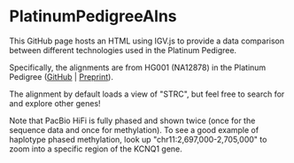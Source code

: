 # PlatinumPedigreeAlns

This GitHub page hosts an HTML using IGV.js to provide a data comparison between different technologies used in the Platinum Pedigree. 

Specifically, the alignments are from HG001 (NA12878) in the Platinum Pedigree 
(<a href="https://github.com/Platinum-Pedigree-Consortium/Platinum-Pedigree-Datasets" target="_blank">GitHub</a> | 
<a href="https://www.biorxiv.org/content/10.1101/2024.10.02.616333v1" target="_blank">Preprint</a>). 

The alignment by default loads a view of "STRC", but feel free to search for and explore other genes!

Note that PacBio HiFi is fully phased and shown twice (once for the sequence data and once for methylation). 
To see a good example of haplotype phased methylation, look up "chr11:2,697,000-2,705,000" to zoom into a specific region of the KCNQ1 gene.
